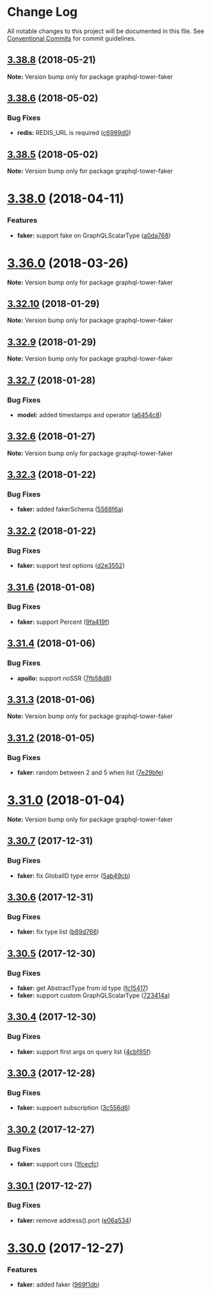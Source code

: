 # Change Log

All notable changes to this project will be documented in this file.
See [Conventional Commits](https://conventionalcommits.org) for commit guidelines.

<a name="3.38.8"></a>
## [3.38.8](https://github.com/tmotx/graphql-tower/compare/v3.38.7...v3.38.8) (2018-05-21)




**Note:** Version bump only for package graphql-tower-faker

<a name="3.38.6"></a>
## [3.38.6](https://github.com/tmotx/graphql-tower/compare/v3.38.5...v3.38.6) (2018-05-02)


### Bug Fixes

* **redis:** REDIS_URL is required ([c6989d0](https://github.com/tmotx/graphql-tower/commit/c6989d0))




<a name="3.38.5"></a>
## [3.38.5](https://github.com/tmotx/graphql-tower/compare/v3.38.4...v3.38.5) (2018-05-02)




**Note:** Version bump only for package graphql-tower-faker

<a name="3.38.0"></a>
# [3.38.0](https://github.com/tmotx/graphql-tower/compare/v3.37.0...v3.38.0) (2018-04-11)


### Features

* **faker:** support fake on GraphQLScalarType ([a0da768](https://github.com/tmotx/graphql-tower/commit/a0da768))




<a name="3.36.0"></a>
# [3.36.0](https://github.com/tmotx/graphql-tower/compare/v3.35.0...v3.36.0) (2018-03-26)




**Note:** Version bump only for package graphql-tower-faker

<a name="3.32.10"></a>
## [3.32.10](https://github.com/tmotx/graphql-tower/compare/v3.32.9...v3.32.10) (2018-01-29)




**Note:** Version bump only for package graphql-tower-faker

<a name="3.32.9"></a>
## [3.32.9](https://github.com/tmotx/graphql-tower/compare/v3.32.8...v3.32.9) (2018-01-29)




**Note:** Version bump only for package graphql-tower-faker

<a name="3.32.7"></a>
## [3.32.7](https://github.com/tmotx/graphql-tower/compare/v3.32.6...v3.32.7) (2018-01-28)


### Bug Fixes

* **model:** added timestamps and operator ([a6454c8](https://github.com/tmotx/graphql-tower/commit/a6454c8))




<a name="3.32.6"></a>
## [3.32.6](https://github.com/tmotx/graphql-tower/compare/v3.32.5...v3.32.6) (2018-01-27)




**Note:** Version bump only for package graphql-tower-faker

<a name="3.32.3"></a>
## [3.32.3](https://github.com/tmotx/graphql-tower/compare/v3.32.2...v3.32.3) (2018-01-22)


### Bug Fixes

* **faker:** added fakerSchema ([5568f6a](https://github.com/tmotx/graphql-tower/commit/5568f6a))




<a name="3.32.2"></a>
## [3.32.2](https://github.com/tmotx/graphql-tower/compare/v3.32.1...v3.32.2) (2018-01-22)


### Bug Fixes

* **faker:** support test options ([d2e3552](https://github.com/tmotx/graphql-tower/commit/d2e3552))




<a name="3.31.6"></a>
## [3.31.6](https://github.com/tmotx/graphql-tower/compare/v3.31.5...v3.31.6) (2018-01-08)


### Bug Fixes

* **faker:** support Percent ([9fa419f](https://github.com/tmotx/graphql-tower/commit/9fa419f))




<a name="3.31.4"></a>
## [3.31.4](https://github.com/tmotx/graphql-tower/compare/v3.31.3...v3.31.4) (2018-01-06)


### Bug Fixes

* **apollo:** support noSSR ([7fb58d8](https://github.com/tmotx/graphql-tower/commit/7fb58d8))




<a name="3.31.3"></a>
## [3.31.3](https://github.com/tmotx/graphql-tower/compare/v3.31.2...v3.31.3) (2018-01-06)




**Note:** Version bump only for package graphql-tower-faker

<a name="3.31.2"></a>
## [3.31.2](https://github.com/tmotx/graphql-tower/compare/v3.31.1...v3.31.2) (2018-01-05)


### Bug Fixes

* **faker:** random between 2 and 5 when list ([7e29bfe](https://github.com/tmotx/graphql-tower/commit/7e29bfe))




<a name="3.31.0"></a>
# [3.31.0](https://github.com/tmotx/graphql-tower/compare/v3.30.10...v3.31.0) (2018-01-04)




**Note:** Version bump only for package graphql-tower-faker

<a name="3.30.7"></a>
## [3.30.7](https://github.com/tmotx/graphql-tower/compare/v3.30.6...v3.30.7) (2017-12-31)


### Bug Fixes

* **faker:** fix GlobalID type error ([5ab49cb](https://github.com/tmotx/graphql-tower/commit/5ab49cb))




<a name="3.30.6"></a>
## [3.30.6](https://github.com/tmotx/graphql-tower/compare/v3.30.5...v3.30.6) (2017-12-31)


### Bug Fixes

* **faker:** fix type list ([b89d766](https://github.com/tmotx/graphql-tower/commit/b89d766))




<a name="3.30.5"></a>
## [3.30.5](https://github.com/tmotx/graphql-tower/compare/v3.30.4...v3.30.5) (2017-12-30)


### Bug Fixes

* **faker:** get AbstractType from id type ([fc15417](https://github.com/tmotx/graphql-tower/commit/fc15417))
* **faker:** support custom GraphQLScalarType ([723414a](https://github.com/tmotx/graphql-tower/commit/723414a))




<a name="3.30.4"></a>
## [3.30.4](https://github.com/tmotx/graphql-tower/compare/v3.30.3...v3.30.4) (2017-12-30)


### Bug Fixes

* **faker:** support first args on query list ([4cbf85f](https://github.com/tmotx/graphql-tower/commit/4cbf85f))




<a name="3.30.3"></a>
## [3.30.3](https://github.com/tmotx/graphql-tower/compare/v3.30.2...v3.30.3) (2017-12-28)


### Bug Fixes

* **faker:** suppoert subscription ([3c556d6](https://github.com/tmotx/graphql-tower/commit/3c556d6))




<a name="3.30.2"></a>
## [3.30.2](https://github.com/tmotx/graphql-tower/compare/v3.30.1...v3.30.2) (2017-12-27)


### Bug Fixes

* **faker:** support cors ([1fcecfc](https://github.com/tmotx/graphql-tower/commit/1fcecfc))




<a name="3.30.1"></a>
## [3.30.1](https://github.com/tmotx/graphql-tower/compare/v3.30.0...v3.30.1) (2017-12-27)


### Bug Fixes

* **faker:** remove address().port ([e06a534](https://github.com/tmotx/graphql-tower/commit/e06a534))




<a name="3.30.0"></a>
# [3.30.0](https://github.com/tmotx/graphql-tower/compare/v3.29.2...v3.30.0) (2017-12-27)


### Features

* **faker:** added faker ([969f1db](https://github.com/tmotx/graphql-tower/commit/969f1db))

